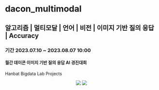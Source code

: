 # dacon_multimodal
## 알고리즘 | 멀티모달 | 언어 | 비전 | 이미지 기반 질의 응답 | Accuracy
### 기간 2023.07.10 ~ 2023.08.07 10:00
#### 월간 데이콘 이미지 기반 질의 응답 AI 경진대회
Hanbat Bigdata Lab Projects
<div align="center">
	<img src="https://img.shields.io/badge/python-007396?style=flat&logo=python&logoColor=white" />
	<img src="https://img.shields.io/badge/github-E34F26?style=flat&logo=github&logoColor=white" />
</div>
